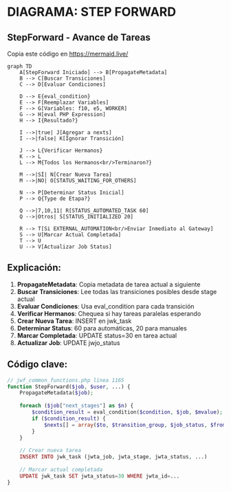 # DIAGRAMA: STEP FORWARD

## StepForward - Avance de Tareas

Copia este código en https://mermaid.live/

```mermaid
graph TD
    A[StepForward Iniciado] --> B[PropagateMetadata]
    B --> C[Buscar Transiciones]
    C --> D[Evaluar Condiciones]
    
    D --> E{eval_condition}
    E --> F[Reemplazar Variables]
    F --> G[Variables: f10, e5, WORKER]
    G --> H[eval PHP Expression]
    H --> I{Resultado?}
    
    I -->|true| J[Agregar a nexts]
    I -->|false| K[Ignorar Transición]
    
    J --> L{Verificar Hermanos}
    K --> L
    L --> M{Todos los Hermanos<br/>Terminaron?}
    
    M -->|SÍ| N[Crear Nueva Tarea]
    M -->|NO| O[STATUS_WAITING_FOR_OTHERS]
    
    N --> P[Determinar Status Inicial]
    P --> Q{Type de Etapa?}
    
    Q -->|7,10,11| R[STATUS_AUTOMATED_TASK 60]
    Q -->|Otros| S[STATUS_INITIALIZED 20]
    
    R --> T[Si EXTERNAL_AUTOMATION<br/>Enviar Inmediato al Gateway]
    S --> U[Marcar Actual Completada]
    T --> U
    U --> V[Actualizar Job Status]
```

## Explicación:

1. **PropagateMetadata**: Copia metadata de tarea actual a siguiente
2. **Buscar Transiciones**: Lee todas las transiciones posibles desde stage actual
3. **Evaluar Condiciones**: Usa eval_condition para cada transición
4. **Verificar Hermanos**: Chequea si hay tareas paralelas esperando
5. **Crear Nueva Tarea**: INSERT en jwk_task
6. **Determinar Status**: 60 para automáticas, 20 para manuales
7. **Marcar Completada**: UPDATE status=30 en tarea actual
8. **Actualizar Job**: UPDATE jwjo_status

## Código clave:

```php
// jwf_common_functions.php línea 1165
function StepForward($job, $user, ...) {
    PropagateMetadata($job);
    
    foreach ($job["next_stages"] as $n) {
        $condition_result = eval_condition($condition, $job, $mvalue);
        if ($condition_result) {
            $nexts[] = array($to, $transition_group, $job_status, $from);
        }
    }
    
    // Crear nueva tarea
    INSERT INTO jwk_task (jwta_job, jwta_stage, jwta_status, ...)
    
    // Marcar actual completada
    UPDATE jwk_task SET jwta_status=30 WHERE jwta_id=...
}
```

